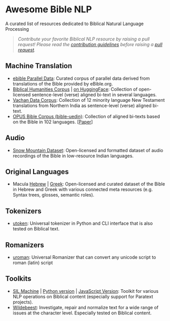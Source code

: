 # Awesome Bible NLP
A curated list of resources dedicated to Biblical Natural Language Processing

> _Contribute your favorite Biblical NLP resource by raising a pull request! Please read the [contribution guidelines](https://github.com/BibleNLP/awesome-bible-nlp/blob/main/contributing.md) before raising a [pull request](https://github.com/BibleNLP/awesome-bible-nlp/pulls)._

## Machine Translation
- [ebible Parallel Data](https://github.com/BibleNLP/ebible): Curated corpus of parallel data derived from translations of the Bible provided by eBible.org.
- [Biblical Humanities Corpus](https://github.com/BibleNLP/biblical-humanities-corpus) | [on HuggingFace](https://huggingface.co/datasets/bible-nlp/biblenlp-corpus): Collection of open-licensed sentence-level (verse) aligned bi-text in several languages.
- [Vachan Data Corpus](https://github.com/Bridgeconn/vachan-data/tree/master/parallel-corpora): Collection of 12 minority language New Testament translations from Northern India as sentence-level (verse) aligned bi-text.
- [OPUS Bible Corpus (bible-uedin)](https://opus.nlpl.eu/bible-uedin.php): Collection of aligned bi-texts based on the Bible in 102 languages. \[[Paper](https://link.springer.com/article/10.1007/s10579-014-9287-y)\]

## Audio
- [Snow Mountain Dataset](https://huggingface.co/datasets/bridgeconn/snow-mountain): Open-licensed and formatted dataset of audio recordings of the Bible in low-resource Indian languages.

## Original Languages
- Macula [Hebrew](https://github.com/Clear-Bible/macula-hebrew) | [Greek](https://github.com/Clear-Bible/macula-greek): Open-licensed and curated dataset of the Bible in Hebrew and Greek with various connected meta resources (e.g. Syntax trees, glosses, semantic roles). 

## Tokenizers
- [utoken](https://github.com/uhermjakob/utoken): Universal tokenizer in Python and CLI interface that is also tested on Biblical text.

## Romanizers
- [uroman](https://github.com/isi-nlp/uroman): Universal Romanizer that can convert any unicode script to roman (latin) script 

## Toolkits
- [SIL Machine](https://github.com/sillsdev/machine) | [Python version](https://github.com/sillsdev/machine.py) | [JavaScript Version](https://github.com/sillsdev/machine.js): Toolkit for various NLP operations on Biblical content (especially support for Paratext projects).
- [Wildebeest](https://github.com/uhermjakob/wildebeest): Investigate, repair and normalize text for a wide range of issues at the character level. Especially tested on Biblical content.
